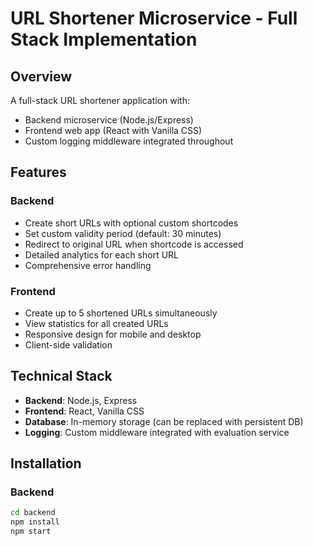 # URL Shortener Microservice - Full Stack Implementation

## Overview
A full-stack URL shortener application with:
- Backend microservice (Node.js/Express)
- Frontend web app (React with Vanilla CSS)
- Custom logging middleware integrated throughout

## Features
### Backend
- Create short URLs with optional custom shortcodes
- Set custom validity period (default: 30 minutes)
- Redirect to original URL when shortcode is accessed
- Detailed analytics for each short URL
- Comprehensive error handling

### Frontend
- Create up to 5 shortened URLs simultaneously
- View statistics for all created URLs
- Responsive design for mobile and desktop
- Client-side validation

## Technical Stack
- **Backend**: Node.js, Express
- **Frontend**: React, Vanilla CSS
- **Database**: In-memory storage (can be replaced with persistent DB)
- **Logging**: Custom middleware integrated with evaluation service

## Installation

### Backend
```bash
cd backend
npm install
npm start